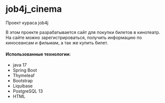 # job4j_cinema

Проект кураса job4j

В этом проекте разрабатывается сайт для покупки билетов в кинотеатр. 
На сайте можно зарегистрироваться, получить информацию по киносеансам и фильмам, а так же купить билет.

#### Использованные технологии:
- java 17
- Spring Boot
- Thymeleaf
- Bootstrap
- Liquibase
- PostgreSQL 13
- HTML


